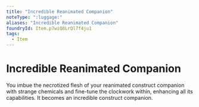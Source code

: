 ```yaml
---
title: "Incredible Reanimated Companion"
noteType: ":luggage:"
aliases: "Incredible Reanimated Companion"
foundryId: Item.p7wiQ8LrQl7f4ju1
tags:
  - Item
---
```


# Incredible Reanimated Companion

You imbue the necrotized flesh of your reanimated construct companion with strange chemicals and fine-tune the clockwork within, enhancing all its capabilities. It becomes an incredible construct companion.
